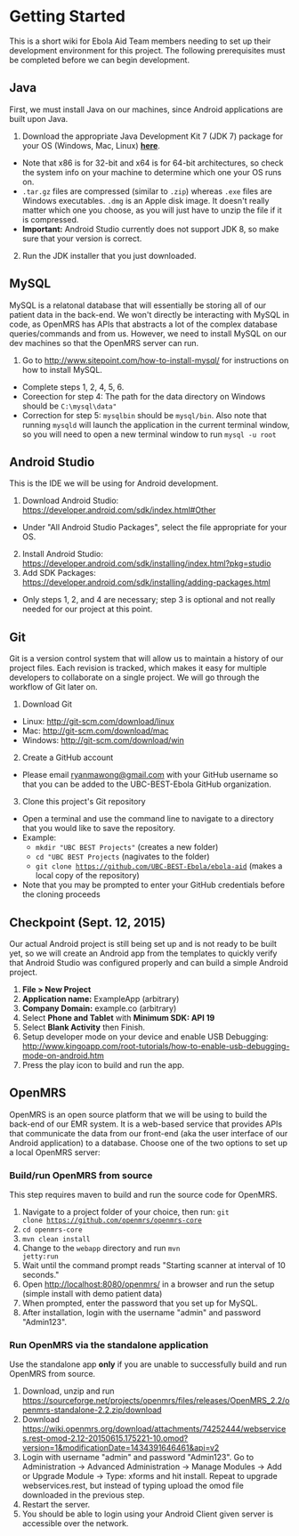 # Getting Started
This is a short wiki for Ebola Aid Team members needing to set up their development environment for this project. The following prerequisites must be completed before we can begin development.

## Java
First, we must install Java on our machines, since Android applications are built upon Java.

1. Download the appropriate Java Development Kit 7 (JDK 7) package for your OS (Windows, Mac, Linux) [**here**](http://www.oracle.com/technetwork/java/javase/downloads/jdk7-downloads-1880260.html).
  + Note that x86 is for 32-bit and x64 is for 64-bit architectures, so check the system info on your machine to determine which one your OS runs on.
  + <code>.tar.gz</code> files are compressed (similar to <code>.zip</code>) whereas <code>.exe</code> files are Windows executables. <code>.dmg</code> is an Apple disk image. It doesn't really matter which one you choose, as you will just have to unzip the file if it is compressed.
  + **Important:** Android Studio currently does not support JDK 8, so make sure that your version is correct.
2. Run the JDK installer that you just downloaded.

## MySQL
MySQL is a relatonal database that will essentially be storing all of our patient data in the back-end. We won't directly be interacting with MySQL in code, as OpenMRS has APIs that abstracts a lot of the complex database queries/commands and from us. However, we need to install MySQL on our dev machines so that the OpenMRS server can run.

1. Go to http://www.sitepoint.com/how-to-install-mysql/ for instructions on how to install MySQL.
  + Complete steps 1, 2, 4, 5, 6.
  + Coreection for step 4: The path for the data directory on Windows should be <code>C:\\mysql\\data"</code>
  + Correction for step 5: <code>mysqlbin</code> should be <code>mysql/bin</code>. Also note that running <code>mysqld</code> will launch the application in the current terminal window, so you will need to open a new terminal window to run <code>mysql -u root</code>

## Android Studio
This is the IDE we will be using for Android development. 

1. Download Android Studio: https://developer.android.com/sdk/index.html#Other 
  + Under "All Android Studio Packages", select the file appropriate for your OS.
2. Install Android Studio: https://developer.android.com/sdk/installing/index.html?pkg=studio
3. Add SDK Packages: https://developer.android.com/sdk/installing/adding-packages.html
  + Only steps 1, 2, and 4 are necessary; step 3 is optional and not really needed for our project at this point.

## Git
Git is a version control system that will allow us to maintain a history of our project files. Each revision is tracked, which makes it easy for multiple developers to collaborate on a single project. We will go through the workflow of Git later on.

1. Download Git
  + Linux: http://git-scm.com/download/linux
  + Mac: http://git-scm.com/download/mac
  + Windows: http://git-scm.com/download/win
2. Create a GitHub account
  + Please email ryanmawong@gmail.com with your GitHub username so that you can be added to the UBC-BEST-Ebola GitHub organization.
3. Clone this project's Git repository
  + Open a terminal and use the command line to navigate to a directory that you would like to save the repository. 
  + Example:
    + <code>mkdir "UBC BEST Projects"</code> (creates a new folder)
    + <code>cd "UBC BEST Projects</code> (nagivates to the folder)
    + <code>git clone https://github.com/UBC-BEST-Ebola/ebola-aid</code> (makes a local copy of the repository)
  + Note that you may be prompted to enter your GitHub credentials before the cloning proceeds

## Checkpoint (Sept. 12, 2015)
Our actual Android project is still being set up and is not ready to be built yet, so we will create an Android app from the templates to quickly verify that Android Studio was configured properly and can build a simple Android project.

1. **File > New Project**
2. **Application name:** ExampleApp (arbitrary)
3. **Company Domain:** example.co (arbitrary)
4. Select **Phone and Tablet** with **Minimum SDK: API 19**
5. Select **Blank Activity** then Finish.
6. Setup developer mode on your device and enable USB Debugging: http://www.kingoapp.com/root-tutorials/how-to-enable-usb-debugging-mode-on-android.htm
7. Press the play icon to build and run the app.

## OpenMRS
OpenMRS is an open source platform that we will be using to build the back-end of our EMR system. It is a web-based service that provides APIs that communicate the data from our front-end (aka the user interface of our Android application) to a database. Choose one of the two options to set up a local OpenMRS server:

### Build/run OpenMRS from source ###
This step requires maven to build and run the source code for OpenMRS.

1. Navigate to a project folder of your choice, then run: <code>git clone https://github.com/openmrs/openmrs-core</code>
2. <code>cd openmrs-core</code>
3. <code>mvn clean install</code>
4. Change to the <code>webapp</code> directory and run <code>mvn jetty:run</code>
5. Wait until the command prompt reads "Starting scanner at interval of 10 seconds."
6. Open [http://localhost:8080/openmrs/](http://localhost:8080/openmrs/) in a browser and run the setup (simple install with demo patient data)
7. When prompted, enter the password that you set up for MySQL.
8. After installation, login with the username "admin" and password "Admin123".
 
### Run OpenMRS via the standalone application ###
Use the standalone app **only** if you are unable to successfully build and run OpenMRS from source.

1. Download, unzip and run https://sourceforge.net/projects/openmrs/files/releases/OpenMRS_2.2/openmrs-standalone-2.2.zip/download
2. Download https://wiki.openmrs.org/download/attachments/74252444/webservices.rest-omod-2.12-20150615.175221-10.omod?version=1&modificationDate=1434391646461&api=v2
3. Login with username "admin" and password "Admin123". Go to Administration -> Advanced Administration -> Manage Modules -> Add or Upgrade Module -> Type: xforms and hit install. Repeat to upgrade webservices.rest, but instead of typing upload the omod file downloaded in the previous step.
4. Restart the server.
5. You should be able to login using your Android Client given server is accessible over the network.
